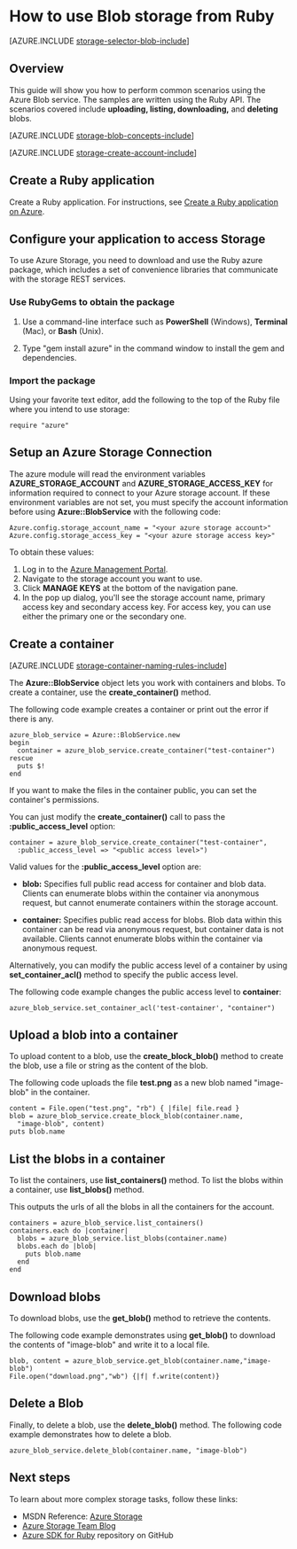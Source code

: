 <properties
	pageTitle="How to use Blob storage from Ruby | Microsoft Azure"
	description="Learn how to use the Azure Blob service to upload, download, list, and delete blob content. Samples written in Ruby."
	services="storage"
	documentationCenter="ruby"
	authors="tfitzmac"
	manager="wpickett"
	editor=""/>

<tags
	ms.service="storage"
	ms.workload="storage"
	ms.tgt_pltfrm="na"
	ms.devlang="ruby"
	ms.topic="article"
	ms.date="09/01/2015"
	ms.author="tomfitz"/>


# How to use Blob storage from Ruby

[AZURE.INCLUDE [storage-selector-blob-include](../../includes/storage-selector-blob-include.md)]

## Overview

This guide will show you how to perform common scenarios using the Azure Blob service. The samples are written using the Ruby API. The scenarios covered include **uploading, listing, downloading,** and **deleting** blobs.

[AZURE.INCLUDE [storage-blob-concepts-include](../../includes/storage-blob-concepts-include.md)]

[AZURE.INCLUDE [storage-create-account-include](../../includes/storage-create-account-include.md)]

## Create a Ruby application

Create a Ruby application. For instructions,
see [Create a Ruby application on Azure](/develop/ruby/tutorials/web-app-with-linux-vm/).

## Configure your application to access Storage

To use Azure Storage, you need to download and use the Ruby azure package, which includes a set of convenience libraries that communicate with the storage REST services.

### Use RubyGems to obtain the package

1. Use a command-line interface such as **PowerShell** (Windows), **Terminal** (Mac), or **Bash** (Unix).

2. Type "gem install azure" in the command window to install the gem and dependencies.

### Import the package

Using your favorite text editor, add the following to the top of the Ruby file where you intend to use storage:

	require "azure"

## Setup an Azure Storage Connection

The azure module will read the environment variables **AZURE\_STORAGE\_ACCOUNT** and **AZURE\_STORAGE\_ACCESS_KEY**
for information required to connect to your Azure storage account. If these environment variables are not set, you must specify the account information before using **Azure::BlobService** with the following code:

	Azure.config.storage_account_name = "<your azure storage account>"
	Azure.config.storage_access_key = "<your azure storage access key>"


To obtain these values:

1. Log in to the [Azure Management Portal](https://manage.windowsazure.com/).
2. Navigate to the storage account you want to use.
3. Click **MANAGE KEYS** at the bottom of the navigation pane.
4. In the pop up dialog, you'll see the storage account name, primary access key and secondary access key. For access key, you can use either the primary one or the secondary one.

## Create a container

[AZURE.INCLUDE [storage-container-naming-rules-include](../../includes/storage-container-naming-rules-include.md)]

The **Azure::BlobService** object lets you work with containers and blobs. To create a container, use the **create\_container()** method.

The following code example creates a container or print out the error if there is any.

	azure_blob_service = Azure::BlobService.new
	begin
	  container = azure_blob_service.create_container("test-container")
	rescue
	  puts $!
	end

If you want to make the files in the container public, you can set the container's permissions.

You can just modify the <strong>create\_container()</strong> call to pass the **:public\_access\_level** option:

	container = azure_blob_service.create_container("test-container",
	  :public_access_level => "<public access level>")


Valid values for the **:public\_access\_level** option are:

* **blob:** Specifies full public read access for container and blob data. Clients can enumerate blobs within the container via anonymous request, but cannot enumerate containers within the storage account.

* **container:** Specifies public read access for blobs. Blob data within this container can be read via anonymous request, but container data is not available. Clients cannot enumerate blobs within the container via anonymous request.

Alternatively, you can modify the public access level of a container by using **set\_container\_acl()** method to specify the public access level.

The following code example changes the public access level to **container**:

	azure_blob_service.set_container_acl('test-container', "container")

## Upload a blob into a container

To upload content to a blob, use the **create\_block\_blob()** method to create the blob, use a file or string as the content of the blob.

The following code uploads the file **test.png** as a new blob named "image-blob" in the container.

	content = File.open("test.png", "rb") { |file| file.read }
	blob = azure_blob_service.create_block_blob(container.name,
	  "image-blob", content)
	puts blob.name

## List the blobs in a container

To list the containers, use **list_containers()** method.
To list the blobs within a container, use **list\_blobs()** method.

This outputs the urls of all the blobs in all the containers for the account.

	containers = azure_blob_service.list_containers()
	containers.each do |container|
	  blobs = azure_blob_service.list_blobs(container.name)
	  blobs.each do |blob|
	    puts blob.name
	  end
	end

## Download blobs

To download blobs, use the **get\_blob()** method to retrieve the contents.

The following code example demonstrates using **get\_blob()** to download the contents of "image-blob" and write it to a local file.

	blob, content = azure_blob_service.get_blob(container.name,"image-blob")
	File.open("download.png","wb") {|f| f.write(content)}

## Delete a Blob
Finally, to delete a blob, use the **delete\_blob()** method. The following code example demonstrates how to delete a blob.

	azure_blob_service.delete_blob(container.name, "image-blob")

## Next steps

To learn about more complex storage tasks, follow these links:

- MSDN Reference: [Azure Storage](http://msdn.microsoft.com/library/azure/gg433040.aspx)
- [Azure Storage Team Blog](http://blogs.msdn.com/b/windowsazurestorage/)
- [Azure SDK for Ruby](https://github.com/WindowsAzure/azure-sdk-for-ruby) repository on GitHub
